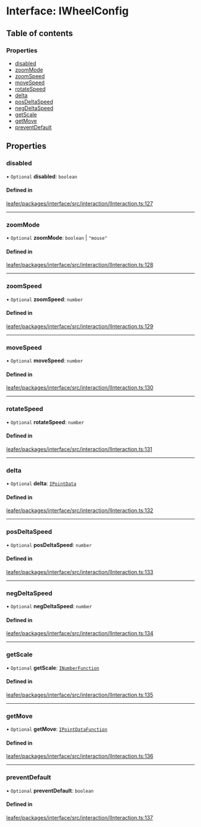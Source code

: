 # Interface: IWheelConfig

## Table of contents

### Properties

- [disabled](IWheelConfig.md#disabled)
- [zoomMode](IWheelConfig.md#zoommode)
- [zoomSpeed](IWheelConfig.md#zoomspeed)
- [moveSpeed](IWheelConfig.md#movespeed)
- [rotateSpeed](IWheelConfig.md#rotatespeed)
- [delta](IWheelConfig.md#delta)
- [posDeltaSpeed](IWheelConfig.md#posdeltaspeed)
- [negDeltaSpeed](IWheelConfig.md#negdeltaspeed)
- [getScale](IWheelConfig.md#getscale)
- [getMove](IWheelConfig.md#getmove)
- [preventDefault](IWheelConfig.md#preventdefault)

## Properties

### disabled

• `Optional` **disabled**: `boolean`

#### Defined in

[leafer/packages/interface/src/interaction/IInteraction.ts:127](https://github.com/leaferjs/leafer/blob/27e942d/packages/interface/src/interaction/IInteraction.ts#L127)

___

### zoomMode

• `Optional` **zoomMode**: `boolean` \| ``"mouse"``

#### Defined in

[leafer/packages/interface/src/interaction/IInteraction.ts:128](https://github.com/leaferjs/leafer/blob/27e942d/packages/interface/src/interaction/IInteraction.ts#L128)

___

### zoomSpeed

• `Optional` **zoomSpeed**: `number`

#### Defined in

[leafer/packages/interface/src/interaction/IInteraction.ts:129](https://github.com/leaferjs/leafer/blob/27e942d/packages/interface/src/interaction/IInteraction.ts#L129)

___

### moveSpeed

• `Optional` **moveSpeed**: `number`

#### Defined in

[leafer/packages/interface/src/interaction/IInteraction.ts:130](https://github.com/leaferjs/leafer/blob/27e942d/packages/interface/src/interaction/IInteraction.ts#L130)

___

### rotateSpeed

• `Optional` **rotateSpeed**: `number`

#### Defined in

[leafer/packages/interface/src/interaction/IInteraction.ts:131](https://github.com/leaferjs/leafer/blob/27e942d/packages/interface/src/interaction/IInteraction.ts#L131)

___

### delta

• `Optional` **delta**: [`IPointData`](IPointData.md)

#### Defined in

[leafer/packages/interface/src/interaction/IInteraction.ts:132](https://github.com/leaferjs/leafer/blob/27e942d/packages/interface/src/interaction/IInteraction.ts#L132)

___

### posDeltaSpeed

• `Optional` **posDeltaSpeed**: `number`

#### Defined in

[leafer/packages/interface/src/interaction/IInteraction.ts:133](https://github.com/leaferjs/leafer/blob/27e942d/packages/interface/src/interaction/IInteraction.ts#L133)

___

### negDeltaSpeed

• `Optional` **negDeltaSpeed**: `number`

#### Defined in

[leafer/packages/interface/src/interaction/IInteraction.ts:134](https://github.com/leaferjs/leafer/blob/27e942d/packages/interface/src/interaction/IInteraction.ts#L134)

___

### getScale

• `Optional` **getScale**: [`INumberFunction`](INumberFunction.md)

#### Defined in

[leafer/packages/interface/src/interaction/IInteraction.ts:135](https://github.com/leaferjs/leafer/blob/27e942d/packages/interface/src/interaction/IInteraction.ts#L135)

___

### getMove

• `Optional` **getMove**: [`IPointDataFunction`](IPointDataFunction.md)

#### Defined in

[leafer/packages/interface/src/interaction/IInteraction.ts:136](https://github.com/leaferjs/leafer/blob/27e942d/packages/interface/src/interaction/IInteraction.ts#L136)

___

### preventDefault

• `Optional` **preventDefault**: `boolean`

#### Defined in

[leafer/packages/interface/src/interaction/IInteraction.ts:137](https://github.com/leaferjs/leafer/blob/27e942d/packages/interface/src/interaction/IInteraction.ts#L137)
